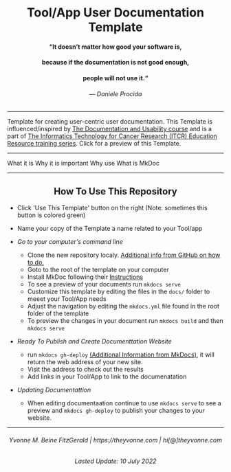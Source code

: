 
<h1 align="center">Tool/App User Documentation Template</h1>


<h4 align="center">“It doesn’t matter how good your software is,</h4>
<h4 align="center"> because if the documentation is not good enough,</h4>
<h4 align="center"> people will not use it.“</h4>
<h6 align="center">— Daniele Procida</h6>

---



Template for creating user-centric user documentation. This Template is influenced/inspired by [The Documentation and Usability course](https://jhudatascience.org/Documentation_and_Usability/) and is a part of [The Informatics Technology for Cancer Research (ITCR) Education Resource training series](https://www.itcrtraining.org/courses). Click for a preview of this Template.



---


What it is 
Why it is important 
Why use 
What is MkDoc 



---

<h2 align="center">How To Use This Repository</h2>

- Click 'Use This Template' button on the right (Note: sometimes this button is colored green)
- Name your copy of the Template a name related to your Tool/app 



- _Go to your computer's command line_
   - Clone the new repository localy.  [Additional info from GitHub on how to do.](https://docs.github.com/en/github/creating-cloning-and-archiving-repositories/cloning-a-repository)
   - Goto to the root of the template on your computer
   - Install MkDoc following their [Instructions](https://www.mkdocs.org/#installation)
   - To see a preview of your documents run `mkdocs serve` 
   - Customize this template by editing the files in the `docs/` folder to meeet your Tool/App needs
   - Adjust the navigation by editing the  `mkdocs.yml` file found in the root folder of the template
   - To preview the changes in your document run `mkdocs build` and then `mkdocs serve` 

 
- _Ready To Publish and Create Documenttation Website_
    -  run `mkdocs gh-deploy` [(Additional Information from MkDocs)](https://www.mkdocs.org/user-guide/deploying-your-docs/), it will return the web address of your new site.
    -  Visit the address to check out the results
    -  Add links in your Tool/App to link to the documenatation

 
- _Updating Documentattion_
    - When editing documentaation continue to use `mkdocs serve` to see a preview and `mkdocs gh-deploy` to publish your changes to your website.
 


---
<h6 align="center">Yvonne M. Beine FitzGerald |  https://theyvonne.com | hi[@]theyvonne.com</h6>

<h6 align="center">Lasted Update: 10 July 2022 </h6> 


